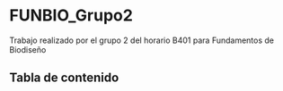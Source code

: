 # FUNBIO_Grupo2
Trabajo realizado por el grupo 2 del horario B401 para Fundamentos de Biodiseño

## Tabla de contenido
